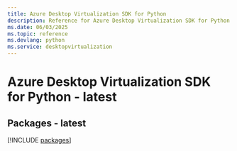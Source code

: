 ```yaml
---
title: Azure Desktop Virtualization SDK for Python
description: Reference for Azure Desktop Virtualization SDK for Python
ms.date: 06/03/2025
ms.topic: reference
ms.devlang: python
ms.service: desktopvirtualization
---
```

# Azure Desktop Virtualization SDK for Python - latest
## Packages - latest
[!INCLUDE [packages](desktop-virtualization-index.md)]
